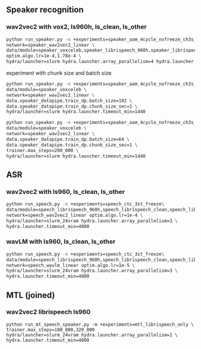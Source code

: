 ## Speaker recognition

### wav2vec2 with vox2, ls960h, ls_clean, ls_other

```bash
python run_speaker.py -m +experiments=speaker_aam_4cycle_nofreeze_ch3s_bs64 \
network=speaker_wav2vec2_linear \
data/module=speaker_voxceleb,speaker_librispeech_960h,speaker_librispeech_clean,speaker_librispeech_other \
optim.algo.lr=1e-4,1.78e-4 \
hydra/launcher=slurm hydra.launcher.array_parallelism=4 hydra.launcher.timeout_min=1440
```

experiment with chunk size and batch size

```bash
python run_speaker.py -m +experiments=speaker_aam_4cycle_nofreeze_ch3s_bs64 \
data/module=speaker_voxceleb \
network=speaker_wav2vec2_linear \
data.speaker_datapipe.train_dp.batch_size=192 \
data.speaker_datapipe.train_dp.chunk_size_sec=1 \
hydra/launcher=slurm hydra.launcher.timeout_min=1440
```

```bash
python run_speaker.py -m +experiments=speaker_aam_4cycle_nofreeze_ch3s_bs64 \
data/module=speaker_voxceleb \
network=speaker_wav2vec2_linear \
data.speaker_datapipe.train_dp.batch_size=64 \
data.speaker_datapipe.train_dp.chunk_size_sec=1 \
trainer.max_steps=200_000 \
hydra/launcher=slurm hydra.launcher.timeout_min=1440
```


## ASR

### wav2vec2 with ls960, ls_clean, ls_other

```bash
python run_speech.py -m +experiments=speech_ctc_3st_freeze\
data/module=speech_librispeech_960h,speech_librispeech_clean,speech_librispeech_other \
network=speech_wav2vec2_linear optim.algo.lr=1e-4 \
hydra/launcher=slurm_24vram hydra.launcher.array_parallelism=3 \
hydra.launcher.timeout_min=4800
```
### wavLM with ls960, ls_clean, ls_other

```bash
python run_speech.py -m +experiments=speech_ctc_3st_freeze\
data/module=speech_librispeech_960h,speech_librispeech_clean,speech_librispeech_other \
network=speech_wavlm_linear optim.algo.lr=1e-5 \
hydra/launcher=slurm_24vram hydra.launcher.array_parallelism=3 \
hydra.launcher.timeout_min=4800
```

## MTL (joined)

### wav2vec2 librispeech ls960

```
python run_mt_speech_speaker.py -m +experiments=mtl_librispeech_only \
trainer.max_steps=100_000,320_000
hydra/launcher=slurm_24vram hydra.launcher.array_parallelism=2 \
hydra.launcher.timeout_min=4800
```
